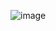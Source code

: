 
![image](https://github.com/mdmhuq/x86-64-Assembly-Practice/assets/121406023/3f953a7f-c6df-4f02-8f11-02adabd82e5f)

